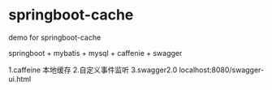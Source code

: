 # springboot-cache
demo for springboot-cache

springboot + mybatis + mysql + caffenie + swagger

1.caffeine 本地缓存
2.自定义事件监听
3.swagger2.0  localhost:8080/swagger-ui.html


